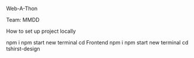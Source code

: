 Web-A-Thon 

Team: MMDD

How to set up project locally

npm i
npm start
new terminal
cd Frontend
npm i
npm start
new terminal
cd tshirst-design

